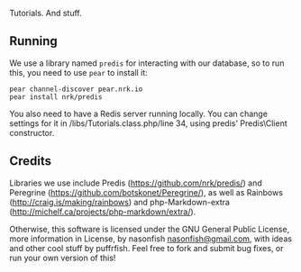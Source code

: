 Tutorials. And stuff.

## Running

We use a library named `predis` for interacting with our database, so to run this, you need to use `pear` to install it:

    pear channel-discover pear.nrk.io
    pear install nrk/predis

You also need to have a Redis server running locally. You can change settings for it in /libs/Tutorials.class.php/line 34,
using predis' Predis\Client constructor.

## Credits

Libraries we use include Predis (https://github.com/nrk/predis/) and Peregrine (https://github.com/botskonet/Peregrine/), as well as Rainbows (http://craig.is/making/rainbows) and php-Markdown-extra (http://michelf.ca/projects/php-markdown/extra/).

Otherwise, this software is licensed under the GNU General Public License, more information in License,
by nasonfish <nasonfish@gmail.com>, with ideas and other cool stuff by puffrfish. Feel free to fork and submit bug fixes, or run your own version of this!